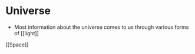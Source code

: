 # Universe

- Most information about the universe comes to us through various forms of [[light]]

[[Space]]

